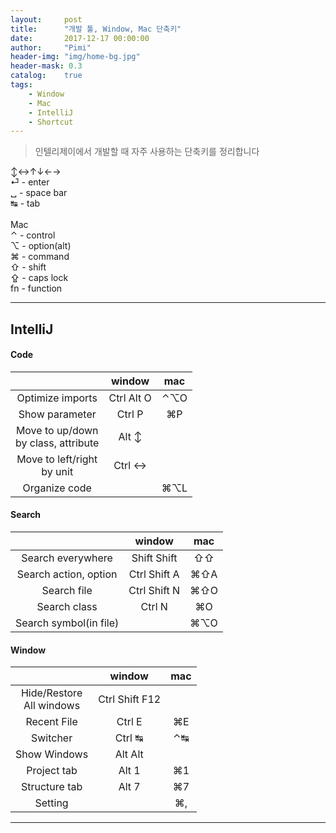 ```yaml
---
layout:     post
title:      "개발 툴, Window, Mac 단축키"
date:       2017-12-17 00:00:00
author:     "Pimi"
header-img: "img/home-bg.jpg"
header-mask: 0.3
catalog:    true
tags:
    - Window
    - Mac
    - IntelliJ
    - Shortcut
---
```


> 인텔리제이에서 개발할 때 자주 사용하는 단축키를 정리합니다

↕↔↑↓←→<br>
⏎	- enter<br>
␣	- space bar<br>
↹	- tab<br><br>
Mac<br>
⌃	- control<br>
⌥	- option(alt)<br>
⌘	- command<br>
⇧	- shift<br>
⇪	- caps lock<br>
fn	- function<br>

--------------------------------------

## IntelliJ
#### Code

|                                      |window    |mac  |
|:------------------------------------:|:--------:|:---:|
|Optimize imports                      |Ctrl Alt O|⌃⌥O |
|Show parameter                        |Ctrl P    |⌘P  |
|Move to up/down<br>by class, attribute|Alt ↕     |     |
|Move to left/right<br>by unit         |Ctrl ↔    |     |
|Organize code                         |          |⌘⌥L|


#### Search

|                      |window      |mac  |
|:-------------------: |:----------:|:---:|
|Search everywhere     |Shift Shift |⇧⇧   |
|Search action, option |Ctrl Shift A|⌘⇧A  |
|Search file           |Ctrl Shift N|⌘⇧O  |
|Search class          |Ctrl N      |⌘O   |
|Search symbol(in file)|            |⌘⌥O |



#### Window

|                           |window        |mac  |
|:-------------------------:|:------------:|:---:|
|Hide/Restore<br>All windows|Ctrl Shift F12|     |
|Recent File                |Ctrl E        |⌘E   |
|Switcher                   |Ctrl ↹       |⌃↹   |
|Show Windows               |Alt Alt       |     |
|Project tab                |Alt 1         |⌘1   |
|Structure tab              |Alt 7         |⌘7   |
|Setting                    |              |⌘,   |

--------------------------------------